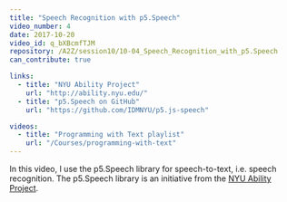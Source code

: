 ```yaml
---
title: "Speech Recognition with p5.Speech"
video_number: 4
date: 2017-10-20
video_id: q_bXBcmfTJM
repository: /A2Z/session10/10-04_Speech_Recognition_with_p5.Speech
can_contribute: true

links: 
  - title: "NYU Ability Project"
    url: "http://ability.nyu.edu/"
  - title: "p5.Speech on GitHub"
    url: "https://github.com/IDMNYU/p5.js-speech"

videos:
  - title: "Programming with Text playlist"
    url: "/Courses/programming-with-text"
---
```


In this video, I use the p5.Speech library for speech-to-text, i.e. speech recognition. The p5.Speech library is an initiative from the [NYU Ability Project](http://ability.nyu.edu/p5.js-speech/).
